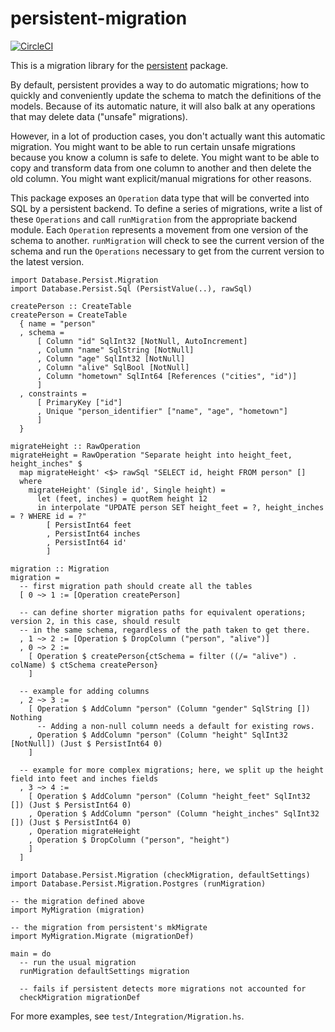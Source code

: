 # persistent-migration

[![CircleCI](https://circleci.com/gh/brandonchinn178/persistent-migration/tree/master.svg?style=svg)](https://circleci.com/gh/brandonchinn178/persistent-migration/tree/master)

This is a migration library for the
[persistent](http://www.stackage.org/package/persistent) package.

By default, persistent provides a way to do automatic migrations; how to
quickly and conveniently update the schema to match the definitions of the
models. Because of its automatic nature, it will also balk at any operations
that may delete data ("unsafe" migrations).

However, in a lot of production cases, you don't actually want this automatic
migration. You might want to be able to run certain unsafe migrations because
you know a column is safe to delete. You might want to be able to copy and
transform data from one column to another and then delete the old column. You
might want explicit/manual migrations for other reasons.

This package exposes an `Operation` data type that will be converted into SQL
by a persistent backend. To define a series of migrations, write a list of
these `Operations` and call `runMigration` from the appropriate backend module.
Each `Operation` represents a movement from one version of the schema to
another. `runMigration` will check to see the current version of the schema and
run the `Operations` necessary to get from the current version to the latest
version.

```
import Database.Persist.Migration
import Database.Persist.Sql (PersistValue(..), rawSql)

createPerson :: CreateTable
createPerson = CreateTable
  { name = "person"
  , schema =
      [ Column "id" SqlInt32 [NotNull, AutoIncrement]
      , Column "name" SqlString [NotNull]
      , Column "age" SqlInt32 [NotNull]
      , Column "alive" SqlBool [NotNull]
      , Column "hometown" SqlInt64 [References ("cities", "id")]
      ]
  , constraints =
      [ PrimaryKey ["id"]
      , Unique "person_identifier" ["name", "age", "hometown"]
      ]
  }

migrateHeight :: RawOperation
migrateHeight = RawOperation "Separate height into height_feet, height_inches" $
  map migrateHeight' <$> rawSql "SELECT id, height FROM person" []
  where
    migrateHeight' (Single id', Single height) =
      let (feet, inches) = quotRem height 12
      in interpolate "UPDATE person SET height_feet = ?, height_inches = ? WHERE id = ?"
        [ PersistInt64 feet
        , PersistInt64 inches
        , PersistInt64 id'
        ]

migration :: Migration
migration =
  -- first migration path should create all the tables
  [ 0 ~> 1 := [Operation createPerson]

  -- can define shorter migration paths for equivalent operations; version 2, in this case, should result
  -- in the same schema, regardless of the path taken to get there.
  , 1 ~> 2 := [Operation $ DropColumn ("person", "alive")]
  , 0 ~> 2 :=
    [ Operation $ createPerson{ctSchema = filter ((/= "alive") . colName) $ ctSchema createPerson}
    ]

  -- example for adding columns
  , 2 ~> 3 :=
    [ Operation $ AddColumn "person" (Column "gender" SqlString []) Nothing
      -- Adding a non-null column needs a default for existing rows.
    , Operation $ AddColumn "person" (Column "height" SqlInt32 [NotNull]) (Just $ PersistInt64 0)
    ]

  -- example for more complex migrations; here, we split up the height field into feet and inches fields
  , 3 ~> 4 :=
    [ Operation $ AddColumn "person" (Column "height_feet" SqlInt32 []) (Just $ PersistInt64 0)
    , Operation $ AddColumn "person" (Column "height_inches" SqlInt32 []) (Just $ PersistInt64 0)
    , Operation migrateHeight
    , Operation $ DropColumn ("person", "height")
    ]
  ]
```

```
import Database.Persist.Migration (checkMigration, defaultSettings)
import Database.Persist.Migration.Postgres (runMigration)

-- the migration defined above
import MyMigration (migration)

-- the migration from persistent's mkMigrate
import MyMigration.Migrate (migrationDef)

main = do
  -- run the usual migration
  runMigration defaultSettings migration

  -- fails if persistent detects more migrations not accounted for
  checkMigration migrationDef
```

For more examples, see `test/Integration/Migration.hs`.
